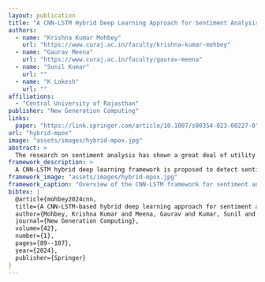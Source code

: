 ```yaml
---
layout: publication
title: "A CNN-LSTM Hybrid Deep Learning Approach for Sentiment Analysis on Monkeypox Tweets"
authors:
  - name: "Krishna Kumar Mohbey"
    url: "https://www.curaj.ac.in/faculty/krishna-kumar-mohbey"
  - name: "Gaurav Meena"
    url: "https://www.curaj.ac.in/faculty/gaurav-meena"
  - name: "Sunil Kumar"
    url: ""
  - name: "K Lokesh"
    url: ""
affiliations:
  - "Central University of Rajasthan"
publisher: "New Generation Computing"
links:
  paper: "https://link.springer.com/article/10.1007/s00354-023-00227-0"
url: "hybrid-mpox"
image: "assets/images/hybrid-mpox.jpg"
abstract: >
  The research on sentiment analysis has shown a great deal of utility in the field of public health, specifically in the investigation of infectious illnesses. As the world begins to recuperate from the devastating effects of the COVID-19 pandemic, there is a growing concern that a different pandemic, known as Monkeypox, may strike the world once more. The contagious illness known as Monkeypox has been documented in over 73 countries worldwide. This unexpected epidemic has become a significant cause of anxiety for many people and health authorities. Various social media platforms have presented various perspectives regarding the monkeypox epidemic. Our goal is to research how the public feels about the recent Monkeypox epidemic to assist policymakers in developing a deeper comprehension of how the public views the illness. This research uses a CNN-LSTM-based hybrid architecture to ascertain people’s feelings regarding Monkeypox disease. A series of experiments were conducted on an open-access dataset of tweets related to the Monkeypox. The tweets undergo various pre-processing, global vectorization, and one-hot encoding techniques. According to the findings of our experiments, the hybrid model provided better accuracy, which was approximately 91%. In addition, the findings are validated by contrasting them with more conventional machine learning techniques. The outcomes of this investigation contribute to a general population that has a greater awareness of the Monkeypox infection.
framework_description: >
  A CNN-LSTM hybrid deep learning framework is proposed to detect sentiment polarities in Monkeypox-related tweets, providing enhanced insights for public health analysis and awareness.
framework_image: "assets/images/hybrid-mpox.jpg"
framework_caption: "Overview of the CNN-LSTM framework for sentiment analysis on Monkeypox tweets."
bibtex: |
  @article{mohbey2024cnn,
  title={A CNN-LSTM-based hybrid deep learning approach for sentiment analysis on Monkeypox tweets},
  author={Mohbey, Krishna Kumar and Meena, Gaurav and Kumar, Sunil and Lokesh, K},
  journal={New Generation Computing},
  volume={42},
  number={1},
  pages={89--107},
  year={2024},
  publisher={Springer}
}
---
```

